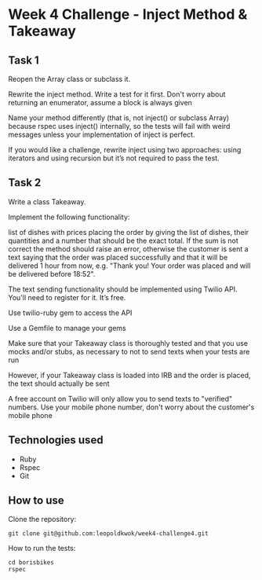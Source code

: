 Week 4 Challenge - Inject Method & Takeaway
===========================================

Task 1
-------

Reopen the Array class or subclass it.

Rewrite the inject method. Write a test for it first. Don't worry about returning an enumerator, assume a block is always given

Name your method differently (that is, not inject() or subclass Array) because rspec uses inject() internally, so the tests will fail with weird messages unless your implementation of inject is perfect.

If you would like a challenge, rewrite inject using two approaches: using iterators and using recursion but it’s not required to pass the test.


Task 2
------

Write a class Takeaway.

Implement the following functionality:

list of dishes with prices placing the order by giving the list of dishes, their quantities and a number that should be the exact total. If the sum is not correct the method should raise an error, otherwise the customer is sent a text saying that the order was placed successfully and that it will be delivered 1 hour from now, e.g. "Thank you! Your order was placed and will be delivered before 18:52".

The text sending functionality should be implemented using Twilio API. You'll need to register for it. It’s free.

Use twilio-ruby gem to access the API

Use a Gemfile to manage your gems

Make sure that your Takeaway class is thoroughly tested and that you use mocks and/or stubs, as necessary to not to send texts when your tests are run

However, if your Takeaway class is loaded into IRB and the order is placed, the text should actually be sent

A free account on Twilio will only allow you to send texts to "verified" numbers. Use your mobile phone number, don't worry about the customer's mobile phone

Technologies used
------------------

* Ruby
* Rspec
* Git

How to use
-----------

Clone the repository:

```shell
git clone git@github.com:leopoldkwok/week4-challenge4.git
```

How to run the tests:

```shell
cd borisbikes
rspec
```